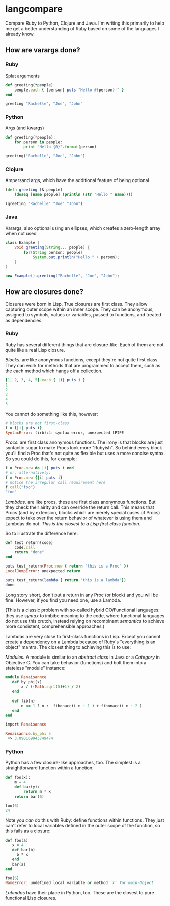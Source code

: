 # langcompare

Compare Ruby to Python, Clojure and Java. I'm writing this primarily to help me get a better understanding of Ruby based on some of the languages I already know.

## How are varargs done?

### Ruby

Splat arguments

```ruby
def greeting(*people)
    people.each { |person| puts "Hello #{person}!" }
end

greeting "Rachelle", "Joe", "John"
```

### Python

Args (and kwargs)

```python
def greeting(*people):
    for person in people:
        print "Hello {0}".format(person)

greeting("Rachelle", "Joe", "John")
```

### Clojure 

Ampersand args, which have the additional feature of being optional

```clojure
(defn greeting [& people]
    (doseq [name people] (println (str "Hello " name))))

(greeting "Rachelle" "Joe" "John")
```

### Java

Varargs, also optional using an ellipses, which creates a zero-length array when not used 

```java
class Example {
    void greeting(String... people) {
        for(String person: people)
            System.out.println("Hello " + person);
    }
}

new Example().greeting("Rachelle", "Joe", "John");
```

## How are closures done?

Closures were born in Lisp. True closures are first class. They allow capturing outer scope within an inner scope. They can be anonymous, assigned to symbols, values or variables, passed to functions, and treated as dependencies.

### Ruby

Ruby has several different things that are closure-like. Each of them are not quite like a real Lisp closure.

*Blocks.* are like anonymous functions, except they're not quite first class. They can work for methods that are programmed to accept them, such as the each method which hangs off a collection.

```ruby
[1, 2, 3, 4, 5].each { |i| puts i }
1
2
3
4
5
```

You cannot do something like this, however:

```ruby
# blocks are not first-class
f = {|i| puts i}
SyntaxError: (irb):4: syntax error, unexpected tPIPE
```

*Procs.* are first class anonymous functions. The irony is that blocks are just syntactic sugar to make Procs look more
"Rubyish". So behind every block you'll find a Proc that's not quite as flexible but uses a more concise syntax. So
you could do this, for example:

```ruby
f = Proc.new do |i| puts i end
# or, alternatively:
f = Proc.new {|i| puts i}
# notice the irregular call requirement here
f.call("foo")
"foo"
```

*Lambdas.* are like procs, these are first class anonymous functions. But they check their airity and can override the return call. This means that Procs (and by extension, blocks which are merely special cases of Procs) expect to take over the return behavior of whatever is using them and Lambdas do not. _This is the closest to a Lisp first class function._

So to illustrate the difference here:

```ruby
def test_return(code)
    code.call
    return "done"
end

puts test_return(Proc.new { return "this is a Proc" })
LocalJumpError: unexpected return

puts test_return(lambda { return "this is a lambda"})
done
```

Long story short, don't put a return in any Proc (or block) and you will be fine. However, if you find you need one, use a Lambda.

(This is a classic problem with so-called hybrid OO/Functional languages: they use _syntax_ to imbibe meaning to the code, where functional languages do not use this crutch, instead relying on recombinant _semantics_ to achieve more consistent, comprehensible approaches.)

Lambdas are very close to first-class functions in Lisp. Except you cannot create a dependency on a Lambda because of Ruby's "everything is an object" mantra. The closest thing to achieving this is to use:

*Modules.* A module is similar to an _abstract class_ in Java or a _Category_ in Objective C. You can take behavior (functions) and bolt them into a stateless "module" instance:

```ruby
module Renaisannce
   def by_phi(x)
       x / ((Math.sqrt(5)+1) / 2)
   end
   
   def fib(n)
       n <= 1 ? n :  fibonacci( n - 1 ) + fibonacci( n - 2 ) 
   end
end

import Renaisannce

Renaisannce.by_phi 5
 => 3.090169943749474
```


### Python

Python has a few closure-like approaches, too. The simplest is a straightforward function within a function.

```python
def foo(x):
    m = 4
    def bar(y):
        return m * x
    return bar(6)

foo(6)
24
```

Note you _can_ do this with Ruby: define functions within functions. They just can't refer to local variables defined in the outer scope of the function, so this fails as a closure:

```ruby
def foo(a)
   x = 4
   def bar(b)
     b * x 
   end
   bar(a)
end

foo(6)
NameError: undefined local variable or method `x' for main:Object
```


*Labmdas* have their place in Python, too. These are the closest to pure functional Lisp closures.


